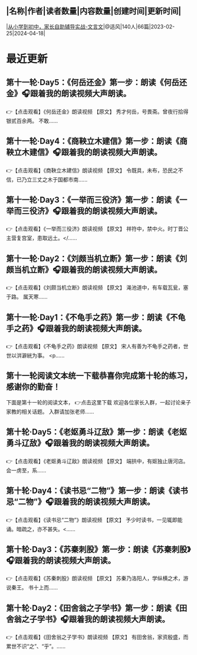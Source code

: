 |名称|作者|读者数量|内容数量|创建时间|更新时间|
---
|[从小学到初中，家长自助辅导实战-文言文](https://xiaobot.net/p/luweiyuwen01?refer=0b133df9-27dc-423b-8101-639049001c13)|@适风|140人|66篇|2023-02-25|2024-04-18|

# 最近更新
## 第十一轮·Day5：《何岳还金》第一步：朗读《何岳还金》🎧跟着我的朗读视频大声朗读。
👉【点击观看】《何岳还金》朗读视频
【原文】
秀才何岳，号畏斋。曾夜行拾得银贰百余两。
不敢......
## 第十一轮·Day4：《商鞅立木建信》第一步：朗读《商鞅立木建信》🎧跟着我的朗读视频大声朗读。
👉【点击观看】《商鞅立木建信》朗读视频
【原文】
令既具，未布，恐民之不信，已乃立三丈之木于国都市南......
## 第十一轮·Day3：《一举而三役济》第一步：朗读《一举而三役济》🎧跟着我的朗读视频大声朗读。
👉【点击观看】《一举而三役济》朗读视频
【原文】
祥符中，禁中火。时丁晋公主营复宫室，患取远土。</......
## 第十一轮·Day2：《刘颇当机立断》第一步：朗读《刘颇当机立断》🎧跟着我的朗读视频大声朗读。
👉【点击观看】《刘颇当机立断》朗读视频
【原文】
渑池道中，有车载瓦瓮，塞于路。
属天寒......
## 第十一轮·Day1：《不龟手之药》第一步：朗读《不龟手之药》🎧跟着我的朗读视频大声朗读。
👉【点击观看】《不龟手之药》朗读视频
【原文】
宋人有善为不龟手之药者，世世以洴澼絖为事。
<p......
## 第十一轮阅读文本统一下载恭喜你完成第十轮的练习，感谢你的勤奋！
下面是第十一轮的阅读文本，
👉点击这里下载
欢迎各位家长入群，一起讨论亲子家教的相关话题。
入群请加张老师......
## 第十轮·Day5：《老妪勇斗辽敌》第一步：朗读《老妪勇斗辽敌》🎧跟着我的朗读视频大声朗读。
👉【点击观看】《老妪勇斗辽敌》朗读视频
【原文】
端拱中，有妪独止唐河店。
会一虏至，系......
## 第十轮·Day4：《读书忌“二物”》第一步：朗读《读书忌“二物”》🎧跟着我的朗读视频大声朗读。
👉【点击观看】《读书忌“二物”》朗读视频
【原文】
予少时读书，一见辄即能诵。暗疏之，亦不甚失。<......
## 第十轮·Day3：《苏秦刺股》第一步：朗读《苏秦刺股》🎧跟着我的朗读视频大声朗读。
👉【点击观看】《苏秦刺股》朗读视频
【原文】
苏秦乃洛阳人，学纵横之术，游说秦王。
书十上而......
## 第十轮·Day2：《田舍翁之子学书》第一步：朗读《田舍翁之子学书》🎧跟着我的朗读视频大声朗读。
👉【点击观看】《田舍翁之子学书》朗读视频
【原文】
有田舍翁，家资殷盛，而累世不识“之”、“乎”。......

